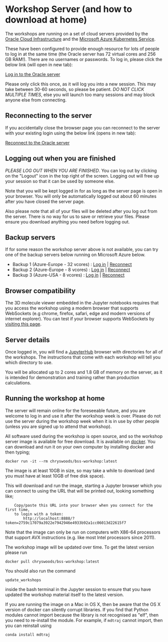 # Workshop Server (and how to download at home)

The workshops are running on a set of cloud servers provided by the [Oracle Cloud Infrastructure](https://cloud.oracle.com/home) and the [Microsoft Azure Kubernetes Service](https://docs.microsoft.com/en-us/azure/aks/).

These have been configured to provide enough resource for lots of people to log in at the same time (the Oracle server has 72 virtual cores and 256 GB RAM!). There are no usernames or passwords. To log in, please click the below link (will open in new tab):

<a href="http://130.61.69.221/hub/tmplogin" target="_blank">Log in to the Oracle server</a>

Please only click this once, as it will log you into a new session. This may take between 30-60 seconds, so please be patient. *DO NOT CLICK MULTIPLE TIMES*, else you will launch too many sessions and may block anyone else from connecting.

## Reconnecting to the server

If you accidentally close the browser page you can reconnect to the server with your existing login using the below link (opens in new tab):

<a href="http://130.61.69.221" target="_blank">Reconnect to the Oracle server</a>

## Logging out when you are finished

*PLEASE LOG OUT WHEN YOU ARE FINISHED*. You can log out by clicking on the "Logout" icon in the top right of the screen. Logging out will free up your session so that it can be used by someone else.

Note that you will be kept logged in for as long as the server page is open in your browser. You will only be automatically logged out about 60 minutes after you have closed the server page. 

Also please note that all of your files will be deleted after you log out from the server. There is no way for us to save or retrieve your files. Please ensure you download anything you need before logging out.

## Backup servers

If for some reason the workshop server above is not available, you can try
one of the backup servers below running on Microsoft Azure below.

* Backup 1 (Azure-Europe - 32 vcores) : <a href="http://137.117.134.245/hub/tmplogin" target="_blank">Log in</a> | <a href="http://137.117.134.245" target="_blank">Reconnect</a>
* Backup 2 (Azure-Europe - 8 vcores) : <a href="http://51.145.134.181/hub/tmplogin" target="_blank">Log in</a> | <a href="http://51.145.134.181" target="_blank">Reconnect</a>
* Backup 3 (Azure-USA - 8 vcores) : <a href="https://workshop.biosimspace.org/hub/tmplogin" target="_blank">Log in</a> | <a href="https://workshop.biosimspace.org" target="_blank">Reconnect</a>

## Browser compatibility

The 3D molecule viewer embedded in the Jupyter notebooks requires that you 
access the workshop using a modern browser that supports WebSockets (e.g
chrome, firefox, safari, edge and modern versions of internet explorer).
You can test if your browser supports WebSockets by 
<a href="http://websocketstest.com" target="_blank">visiting this page</a>.

## Server details

Once logged in, you will find a [JupyterHub](https://jupyter.org) browser with directories for all of the workshops. The instructions that come with each workshop will tell you which directory to use.

You will be allocated up to 2 cores and 1.8 GB of memory on the server, as it is intended for demonstration and training rather than production calculations.

## Running the workshop at home

The server will remain online for the foreseeable future, and you are welcome to log in and use it after the workshop week is over. Please do not use the server during the workshop week when it is in use by other people (unless you are signed up to attend that workshop).

All software used during the workshop is open source, and so the workshop server image is available for free download. It is available on [docker](https://cloud.docker.com/swarm/chryswoods/repository/docker/chryswoods/bss-workshop/general). You can download and run it on your own computer by installing docker and then typing;

```
docker run -it --rm chryswoods/bss-workshop:latest
```

The image is at least 10GB in size, so may take a while to download (and you must have at least 10GB of free disk space).

This will download and run the image, starting a Jupyter browser which you can connect to using the URL that will be printed out, looking something like;

```
    Copy/paste this URL into your browser when you connect for the first time,
    to login with a token:
        http://localhost:8888/?token=2759c17079a3922e7942946e4933b92a1cc06013d22615f7
```

Note that the image can only be run on computers with X86-64 processors that support AVX instructions (e.g. like most Intel processors since 2011).

The workshop image will be updated over time. To get the latest version please run 

```
docker pull chryswoods/bss-workshop:latest
```

You should also run the command 

```
update_workshops
```

inside the bash terminal in the Jupyter session to ensure that you have updated the workshop material itself to the latest version.

If you are running the image on a Mac in OS X, then be aware that the OS X version of docker can silently corrupt libraries. If you find that Python modules cannot import because the library is not recognised as "elf", then you need to re-install the module. For example, if `mdtraj` cannot import, then you can reinstall using

```
conda install mdtraj
```

